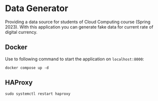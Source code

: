 # Data Generator

Providing a data source for students of Cloud Computing course (Spring 2023).
With this application you can generate fake data for current rate of digital currency.

## Docker

Use to following command to start the application on ```localhost:8000```:

```shell
docker compose up -d
```

## HAProxy

```shell
sudo systemctl restart haproxy
```
